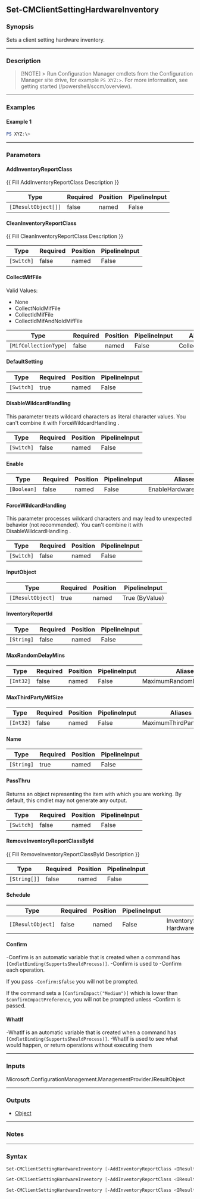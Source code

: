 Set-CMClientSettingHardwareInventory
------------------------------------




### Synopsis
Sets a client setting hardware inventory.



---


### Description

> [!NOTE] > Run Configuration Manager cmdlets from the Configuration Manager site drive, for example `PS XYZ:>`. For more information, see getting started (/powershell/sccm/overview).



---


### Examples
#### Example 1
```PowerShell
PS XYZ:\>
```



---


### Parameters
#### **AddInventoryReportClass**

{{ Fill AddInventoryReportClass Description }}






|Type               |Required|Position|PipelineInput|
|-------------------|--------|--------|-------------|
|`[IResultObject[]]`|false   |named   |False        |



#### **CleanInventoryReportClass**

{{ Fill CleanInventoryReportClass Description }}






|Type      |Required|Position|PipelineInput|
|----------|--------|--------|-------------|
|`[Switch]`|false   |named   |False        |



#### **CollectMifFile**





Valid Values:

* None
* CollectNoIdMifFile
* CollectIdMifFile
* CollectIdMifAndNoIdMifFile






|Type                 |Required|Position|PipelineInput|Aliases        |
|---------------------|--------|--------|-------------|---------------|
|`[MifCollectionType]`|false   |named   |False        |CollectMifFiles|



#### **DefaultSetting**








|Type      |Required|Position|PipelineInput|
|----------|--------|--------|-------------|
|`[Switch]`|true    |named   |False        |



#### **DisableWildcardHandling**

This parameter treats wildcard characters as literal character values. You can't combine it with ForceWildcardHandling .






|Type      |Required|Position|PipelineInput|
|----------|--------|--------|-------------|
|`[Switch]`|false   |named   |False        |



#### **Enable**








|Type       |Required|Position|PipelineInput|Aliases                |
|-----------|--------|--------|-------------|-----------------------|
|`[Boolean]`|false   |named   |False        |EnableHardwareInventory|



#### **ForceWildcardHandling**

This parameter processes wildcard characters and may lead to unexpected behavior (not recommended). You can't combine it with DisableWildcardHandling .






|Type      |Required|Position|PipelineInput|
|----------|--------|--------|-------------|
|`[Switch]`|false   |named   |False        |



#### **InputObject**








|Type             |Required|Position|PipelineInput |
|-----------------|--------|--------|--------------|
|`[IResultObject]`|true    |named   |True (ByValue)|



#### **InventoryReportId**








|Type      |Required|Position|PipelineInput|
|----------|--------|--------|-------------|
|`[String]`|false   |named   |False        |



#### **MaxRandomDelayMins**








|Type     |Required|Position|PipelineInput|Aliases                  |
|---------|--------|--------|-------------|-------------------------|
|`[Int32]`|false   |named   |False        |MaximumRandomDelayMinutes|



#### **MaxThirdPartyMifSize**








|Type     |Required|Position|PipelineInput|Aliases                 |
|---------|--------|--------|-------------|------------------------|
|`[Int32]`|false   |named   |False        |MaximumThirdPartyMifSize|



#### **Name**








|Type      |Required|Position|PipelineInput|
|----------|--------|--------|-------------|
|`[String]`|true    |named   |False        |



#### **PassThru**

Returns an object representing the item with which you are working. By default, this cmdlet may not generate any output.






|Type      |Required|Position|PipelineInput|
|----------|--------|--------|-------------|
|`[Switch]`|false   |named   |False        |



#### **RemoveInventoryReportClassById**

{{ Fill RemoveInventoryReportClassById Description }}






|Type        |Required|Position|PipelineInput|
|------------|--------|--------|-------------|
|`[String[]]`|false   |named   |False        |



#### **Schedule**








|Type             |Required|Position|PipelineInput|Aliases                                        |
|-----------------|--------|--------|-------------|-----------------------------------------------|
|`[IResultObject]`|false   |named   |False        |InventorySchedule<br/>HardwareInventorySchedule|



#### **Confirm**
-Confirm is an automatic variable that is created when a command has ```[CmdletBinding(SupportsShouldProcess)]```.
-Confirm is used to -Confirm each operation.

If you pass ```-Confirm:$false``` you will not be prompted.


If the command sets a ```[ConfirmImpact("Medium")]``` which is lower than ```$confirmImpactPreference```, you will not be prompted unless -Confirm is passed.

#### **WhatIf**
-WhatIf is an automatic variable that is created when a command has ```[CmdletBinding(SupportsShouldProcess)]```.
-WhatIf is used to see what would happen, or return operations without executing them


---


### Inputs
Microsoft.ConfigurationManagement.ManagementProvider.IResultObject





---


### Outputs
* [Object](https://learn.microsoft.com/en-us/dotnet/api/System.Object)






---


### Notes




---


### Syntax
```PowerShell
Set-CMClientSettingHardwareInventory [-AddInventoryReportClass <IResultObject[]>] [-CleanInventoryReportClass] [-CollectMifFile {None | CollectNoIdMifFile | CollectIdMifFile | CollectIdMifAndNoIdMifFile}] -DefaultSetting [-DisableWildcardHandling] [-Enable <Boolean>] [-ForceWildcardHandling] [-InventoryReportId <String>] [-MaxRandomDelayMins <Int32>] [-MaxThirdPartyMifSize <Int32>] [-PassThru] [-RemoveInventoryReportClassById <String[]>] [-Schedule <IResultObject>] [-Confirm] [-WhatIf] [<CommonParameters>]
```
```PowerShell
Set-CMClientSettingHardwareInventory [-AddInventoryReportClass <IResultObject[]>] [-CleanInventoryReportClass] [-CollectMifFile {None | CollectNoIdMifFile | CollectIdMifFile | CollectIdMifAndNoIdMifFile}] [-DisableWildcardHandling] [-Enable <Boolean>] [-ForceWildcardHandling] -InputObject <IResultObject> [-InventoryReportId <String>] [-MaxRandomDelayMins <Int32>] [-MaxThirdPartyMifSize <Int32>] [-PassThru] [-RemoveInventoryReportClassById <String[]>] [-Schedule <IResultObject>] [-Confirm] [-WhatIf] [<CommonParameters>]
```
```PowerShell
Set-CMClientSettingHardwareInventory [-AddInventoryReportClass <IResultObject[]>] [-CleanInventoryReportClass] [-CollectMifFile {None | CollectNoIdMifFile | CollectIdMifFile | CollectIdMifAndNoIdMifFile}] [-DisableWildcardHandling] [-Enable <Boolean>] [-ForceWildcardHandling] [-InventoryReportId <String>] [-MaxRandomDelayMins <Int32>] [-MaxThirdPartyMifSize <Int32>] -Name <String> [-PassThru] [-RemoveInventoryReportClassById <String[]>] [-Schedule <IResultObject>] [-Confirm] [-WhatIf] [<CommonParameters>]
```
